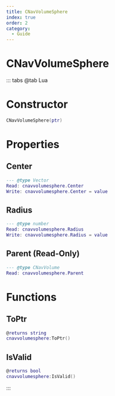 ```yaml
---
title: CNavVolumeSphere
index: true
order: 2
category:
  - Guide
---
```


# CNavVolumeSphere

::: tabs
@tab Lua
# Constructor
```lua
CNavVolumeSphere(ptr)
```
# Properties
## Center 
```lua
--- @type Vector
Read: cnavvolumesphere.Center
Write: cnavvolumesphere.Center = value
```
## Radius 
```lua
--- @type number
Read: cnavvolumesphere.Radius
Write: cnavvolumesphere.Radius = value
```
## Parent (Read-Only)
```lua
--- @type CNavVolume
Read: cnavvolumesphere.Parent
```
# Functions
## ToPtr
```lua
@returns string
cnavvolumesphere:ToPtr()
```
## IsValid
```lua
@returns bool
cnavvolumesphere:IsValid()
```

:::